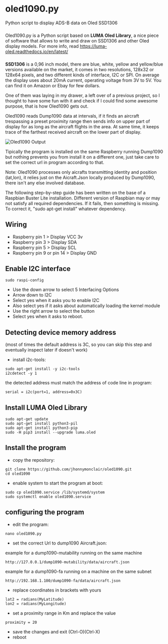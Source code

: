 # oled1090.py
Python script to display ADS-B data on Oled SSD1306
###
Oled1090.py is a Python script based on <b>LUMA Oled Library</b>, a nice piece of software that allows to write and draw
on SSD1306 and other Oled display models. For more info, read https://luma-oled.readthedocs.io/en/latest/
###
<b>SSD1306</b> is a 0,96 inch model, there are blue, white, yellow and yellow/blue versions available on the market,
it comes in two resolutions, 128x32 or 128x64 pixels, and two different kinds of interface, I2C or SPI.
On average the display uses about 20mA current, operating voltage from 3V to 5V.
You can find it on Amazon or Ebay for few dollars.
  
One of them was laying in my drawer, a left over of a previous project, so I thought to have some fun
with it and check if I could find some awesome purpose, that is how Oled1090 gets out.

Oled1090 reads Dump1090 data at intervals, if it finds an aircraft trespassing a preset proximity range then
sends info on upper part of display for as long as the aircraft flights in the area. At same time, it keeps trace of the
farthest received aircraft on the lower part of display.

![Oled1090 Output](https://raw.githubusercontent.com/jhonnymonclair/oled1090/master/SSD1306.jpg)

Tipically the program is installed on the same Raspberry running Dump1090 but nothing prevents you from install
it on a different one, just take care to set the correct url in program according to that.   

Note: Oled1090 processes only aicrafts transmitting identity and position (lat,lon), it relies just on the Aicraft.Json locally produced by Dump1090, there isn't any else involved database.

The following step-by-step guide has been written on the base of a Raspbian Buster Lite installation.
Different version of Raspbian may or may not satisfy all required dependencies.
If it fails, then something is missing.
To correct it, "sudo apt-get install" whatever dependency.

Wiring
-------

- Raspberry pin 1 > Display VCC 3v
- Raspberry pin 3 > Display SDA
- Raspberry pin 5 > Display SCL
- Raspberry pin 9 or pin 14 > Display GND


Enable I2C interface
-------

```
sudo raspi-config
```
- Use the down arrow to select 5 Interfacing Options
- Arrow down to I2C
- Select yes when it asks you to enable I2C
- Also select yes if it asks about automatically loading the kernel module
- Use the right arrow to select the <Finish> button
- Select yes when it asks to reboot.


Detecting device memory address
-------
(most of times the default address is 3C, so you can skip this step and eventually inspect later if doesn't work)

- install i2c-tools:
```
sudo apt-get install -y i2c-tools
i2cdetect -y 1
```
the detected address must match the address of code line in program:
```
serial = i2c(port=1, address=0x3C)
```


Install LUMA Oled Library
-------

```
sudo apt-get update
sudo apt-get install python3-pil
sudo apt-get install python3-pip
sudo -H pip3 install --upgrade luma.oled
```


Install the program
-------

- copy the repository: 
```
git clone https://github.com/jhonnymonclair/oled1090.git
cd oled1090
```
- enable system to start the program at boot:
```
sudo cp oled1090.service /lib/systemd/system
sudo systemctl enable oled1090.service
```


configuring the program
-------

- edit the program:
```
nano oled1090.py
```
- set the correct Url to dump1090 Aircraft.json:

example for a dump1090-mutability running on the same machine
 ```
 http://127.0.0.1/dump1090-mutability/data/aircraft.json
 ```
example for a dump1090-fa running on a machine on the same subnet
```
http://192.168.1.100/dump1090-fa/data/aircraft.json
```
- replace coordinates in brackets with yours
```
lat2 = radians(MyLatitude)
lon2 = radians(MyLongitude)
```
- set a proximity range in Km and replace the value
```
proximity = 20
```
- save the changes and exit (Ctrl-O)(Ctrl-X) 
- reboot

